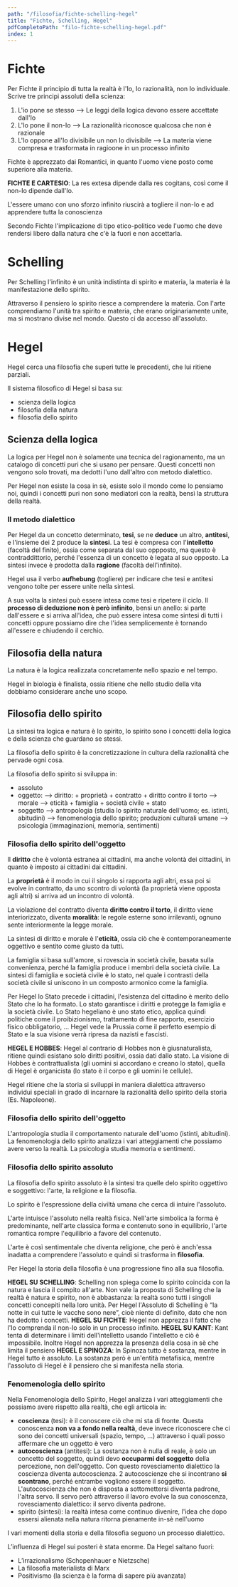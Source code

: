 ```yaml
---
path: "/filosofia/fichte-schelling-hegel"
title: "Fichte, Schelling, Hegel"
pdfCompletoPath: "filo-fichte-schelling-hegel.pdf"
index: 1
---
```


# Fichte

Per Fichte il principio di tutta la realtà è l'Io, Io razionalità, non Io individuale.
Scrive tre principi assoluti della scienza:

1. L'io pone se stesso --> Le leggi della logica devono essere accettate dall'Io
2. L'Io pone il non-Io --> La razionalità riconosce qualcosa che non è razionale
3. L'Io oppone all'Io divisibile un non Io divisibile --> La materia viene compresa e trasformata in ragioone in un processo infinito

Fichte è apprezzato dai Romantici, in quanto l'uomo viene posto come superiore alla materia.

**FICHTE E CARTESIO**: La res extesa dipende dalla res cogitans, così come il non-Io dipende dall'Io.

L'essere umano con uno sforzo infinito riuscirà a togliere il non-Io e ad apprendere tutta la conoscienza

Secondo Fichte l'implicazione di tipo etico-politico vede l'uomo che deve rendersi libero dalla natura che c'è la fuori e non accettarla.

# Schelling

Per Schelling l'infinito è un unità indistinta di spirito e materia, la materia è la manifestazione dello spirito.

Attraverso il pensiero lo spirito riesce a comprendere la materia.
Con l'arte comprendiamo l'unità tra spirito e materia, che erano originariamente unite, ma si mostrano divise nel mondo. Questo ci da accesso all'assoluto.

# Hegel

Hegel cerca una filosofia che superi tutte le precedenti, che lui ritiene parziali.

Il sistema filosofico di Hegel si basa su:

* scienza della logica
* filosofia della natura
* filosofia dello spirito

## Scienza della logica

La logica per Hegel non è solamente una tecnica del ragionamento, ma un catalogo di concetti puri che si usano per pensare.
Questi concetti non vengono solo trovati, ma dedotti l'uno dall'altro con metodo dialettico.

Per Hegel non esiste la cosa in sè, esiste solo il mondo come lo pensiamo noi, quindi i concetti puri non sono mediatori con la realtà, bensì la struttura della realtà.

### Il metodo dialettico

Per Hegel da un concetto determinato, **tesi**, se ne **deduce** un altro, **antitesi**, e l'insieme dei 2 produce la **sintesi**.
La tesi è compresa con l'**intelletto** (facoltà del finito), ossia come separata dal suo oppposto, ma questo è contraddittorio, perché l'essenza di un concetto è legata al suo opposto. La sintesi invece è prodotta dalla **ragione** (facoltà dell'infinito).

Hegel usa il verbo **aufhebung** (togliere) per indicare che tesi e antitesi vengono tolte per essere unite nella sintesi.

A sua volta la sintesi può essere intesa come tesi e ripetere il ciclo.
Il **processo di deduzione non è però infinito**, bensì un anello: si parte dall'essere e si arriva all'idea, che può essere intesa come sintesi di tutti i concetti oppure possiamo dire che l'idea semplicemente è tornando all'essere e chiudendo il cerchio.

## Filosofia della natura

La natura è la logica realizzata concretamente nello spazio e nel tempo.

Hegel in biologia è finalista, ossia ritiene che nello studio della vita dobbiamo considerare anche uno scopo.

## Filosofia dello spirito

La sintesi tra logica e natura è lo spirito, lo spirito sono i concetti della logica e della scienza che guardano se stessi.

La filosofia dello spirito è la concretizzazione in cultura della razionalità che pervade ogni cosa.

La filosofia dello spirito si sviluppa in:

* assoluto
* oggetto:
  --> diritto: + proprietà + contratto + diritto contro il torto
  --> morale
  --> eticità + famiglia + società civile + stato
* soggetto
  --> antropologia (studia lo spirito naturale dell'uomo; es. istinti, abitudini)
  --> fenomenologia dello spirito; produzioni culturali umane
  --> psicologia (immaginazioni, memoria, sentimenti)

### Filosofia dello spirito dell'oggetto

Il **diritto** che è volontà estranea ai cittadini, ma anche volontà dei cittadini, in quanto è imposto ai cittadini dai cittadini.

La **proprietà** è il modo in cui il singolo si rapporta agli altri, essa poi si evolve in contratto, da uno scontro di volontà (la proprietà viene opposta agli altri) si arriva ad un incontro di volontà.

La violazione del contratto diventa **diritto contro il torto**, il diritto viene interiorizzato, diventa **moralità**: le regole esterne sono irrilevanti, ognuno sente interiormente la legge morale.

La sintesi di diritto e morale è l'**eticità**, ossia ciò che è contemporaneamente oggettivo e sentito come giusto da tutti.

La famiglia si basa sull'amore, si rovescia in società civile, basata sulla convenienza, perché la famiglia produce i membri della società civile.
La sintesi di famiglia e società civile è lo stato, nel quale i contrasti della società civile si uniscono in un composto armonico come la famiglia.

Per Hegel lo Stato precede i cittadini, l'esistenza del cittadino è merito dello Stato che lo ha formato. Lo stato garantisce i diritti e protegge la famiglia e la società civile.
Lo Stato hegeliano è uno stato etico, applica quindi politiche come il proibizionismo, trattamento di fine rapporto, esercizio fisico obbligatorio, ...
Hegel vede la Prussia come il perfetto esempio di Stato e la sua visione verrà ripresa da nazisti e fascisti.

**HEGEL E HOBBES**: Hegel al contrario di Hobbes non è giusnaturalista, ritiene quindi esistano solo diritti positivi, ossia dati dallo stato. La visione di Hobbes è contrattualista (gli uomini si accordano e creano lo stato), quella di Hegel è organicista (lo stato è il corpo e gli uomini le cellule).

Hegel ritiene che la storia si sviluppi in maniera dialettica attraverso individui speciali in grado di incarnare la razionalità dello spirito della storia (Es. Napoleone).

### Filosofia dello spirito dell'oggetto

L'antropologia studia il comportamento naturale dell'uomo (istinti, abitudini).
La fenomenologia dello spirito analizza i vari atteggiamenti che possiamo avere verso la realtà.
La psicologia studia memoria e sentimenti.

### Filosofia dello spirito assoluto

La filosofia dello spirito assoluto è la sintesi tra quelle delo spirito oggettivo e soggettivo: l'arte, la religione e la filosofia.

Lo spirito è l'espressione della civiltà umana che cerca di intuire l'assoluto.

L'arte intuisce l'assoluto nella realtà fisica. Nell'arte simbolica la forma è predominante, nell'arte classica forma e contenuto sono in equilibrio, l'arte romantica rompre l'equilibrio a favore del contenuto.

L'arte è così sentimentale che diventa religione, che però è anch'essa inadatta a comprendere l'assoluto e quindi si trasforma in **filosofia**.

Per Hegel la storia della filosofia è una progressione fino alla sua filosofia.

**HEGEL SU SCHELLING**: Schelling non spiega come lo spirito coincida con la natura e lascia il compito all'arte. Non vale la proposta di Schelling che la realtà è natura e spirito, non è abbastanza: la realtà sono tutti i singoli concetti concepiti nella loro unità. Per Hegel l'Assoluto di Schelling è “la notte in cui tutte le vacche sono nere”, cioè niente di definito, dato che non ha dedotto i concetti.
**HEGEL SU FICHTE**: Hegel non apprezza il fatto che l'Io comprenda il non-Io solo in un processo infinito.
**HEGEL SU KANT**: Kant tenta di determinare i limiti dell'intelletto usando l'intelletto e ciò è impossibile. Inoltre Hegel non apprezza la presenza della cosa in sè che limita il pensiero
**HEGEL E SPINOZA**: In Spinoza tutto è sostanza, mentre in Hegel tutto è assoluto. La sostanza però è un'entità metafisica, mentre l'assoluto di Hegel è il pensiero che si manifesta nella storia.

### Fenomenologia dello spirito

Nella Fenomenologia dello Spirito, Hegel analizza i vari atteggiamenti che possiamo avere rispetto alla realtà, che egli articola in:

* **coscienza** (tesi): è il conoscere ciò che mi sta di fronte. Questa conoscenza **non va a fondo nella realtà**, deve invece riconoscere che ci sono dei concetti universali (spazio, tempo, ...) attraverso i quali posso affermare che un oggetto è vero
* **autocoscienza** (antitesi): La sostanza non è nulla di reale, è solo un concetto del soggetto, quindi devo **occuparmi del soggetto** della percezione, non dell'oggetto. Con questo rovesciamento dialettico la coscienza diventa autocoscienza.
  2 autocoscienze che si incontrano **si scontrano**, perché entrambe vogliono essere il soggetto. L'autocoscienza che non è disposta a sottomettersi diventa padrone, l'altra servo. Il servo però attraverso il lavoro evolve la sua conoscenza, rovesciamento dialettico: il servo diventa padrone.
* spirito (sintesi): la realtà intesa come continuo divenire, l'idea che dopo essersi alienata nella natura ritorna pienamente in-sè nell'uomo

I vari momenti della storia e della filosofia seguono un processo dialettico.

L’influenza di Hegel sui posteri è stata enorme.
Da Hegel saltano fuori:

* L’irrazionalismo (Schopenhauer e Nietzsche)
* La filosofia materialista di Marx
* Positivismo (la scienza è la forma di sapere più avanzata)
